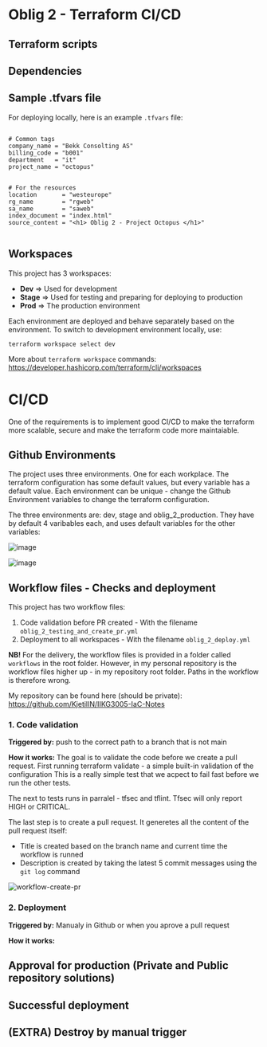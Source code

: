 # Oblig 2 - Terraform CI/CD

## Terraform scripts

## Dependencies

## Sample .tfvars file
For deploying locally, here is an example `.tfvars` file:

```env

# Common tags
company_name = "Bekk Consolting AS"
billing_code = "b001"
department   = "it"
project_name = "octopus"


# For the resources
location       = "westeurope"
rg_name        = "rgweb"
sa_name        = "saweb"
index_document = "index.html"
source_content = "<h1> Oblig 2 - Project Octopus </h1>"


```

## Workspaces 

This project has 3 workspaces:

- **Dev** => Used for development 
- **Stage** => Used for testing and preparing for deploying to production 
- **Prod** => The production environment

Each environment are deployed and behave separately based on the environment. 
To switch to development environment locally, use: 

```terminal
terraform workspace select dev
```

More about `terraform workspace` commands:
https://developer.hashicorp.com/terraform/cli/workspaces 

# CI/CD

One of the requirements is to implement good CI/CD to make the terraform more scalable, secure and make the terraform code more maintaiable.

## Github Environments

The project uses three environments. One for each workplace.
The terraform configuration has some default values, but every variable has a default value. 
Each environment can be unique - change the Github Environment variables to change the terraform configuration. 

The three environments are: dev, stage and oblig_2_production.
They have by default 4 varibables each, and uses default variables for the other variables: 

![image](https://github.com/KjetilIN/IIKG3005-IaC-Notes/assets/66110094/b4fddedd-e2ce-468e-ab69-7bf89a143ec0)

![image](https://github.com/KjetilIN/IIKG3005-IaC-Notes/assets/66110094/dd43f7d8-d1d3-4245-8a64-3f9795c0f6e6)


## Workflow files - Checks and deployment

This project has two workflow files:

1. Code validation before PR created - With the filename `oblig_2_testing_and_create_pr.yml`
2. Deployment to all workspaces - With the filename `oblig_2_deploy.yml `

**NB!** For the delivery, the workflow files is provided in a folder called `workflows` in the root folder.
However, in my personal repository is the workflow files higher up - in my repository root folder.
Paths in the workflow is therefore wrong. 

My repository can be found here (should be private):
https://github.com/KjetilIN/IIKG3005-IaC-Notes 

### 1. Code validation

**Triggered by:** push to the correct path to a branch that is not main

**How it works:** The goal is to validate the code before we create a pull request. 
First running terraform validate - a simple built-in validation of the configuration 
This is a really simple test that we acpect to fail fast before we run the other tests.

The next to tests runs in parralel - tfsec and tflint. Tfsec will only report HIGH or CRITICAL. 

The last step is to create a pull request. It generetes all the content of the pull request itself:
- Title is created based on the branch name and current time the workflow is runned
- Description is created by taking the latest 5 commit messages using the `git log` command

![workflow-create-pr](https://github.com/KjetilIN/IIKG3005-IaC-Notes/assets/66110094/5dca31c9-a33e-4d15-a9af-e885dd6e90b7)


### 2. Deployment

**Triggered by:** Manualy in Github or when you aprove a pull request

**How it works:** 


## Approval for production (Private and Public repository solutions)

## Successful deployment

## (EXTRA) Destroy by manual trigger
